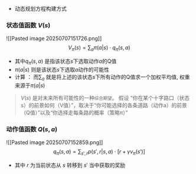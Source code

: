 * 动态规划方程构建方式
### 状态值函数 $V(s)$
![[Pasted image 20250707151726.png]]
$$V_{\pi}(s) = \sum_a \pi(a | s) \cdot q_{\pi}(s, a)$$
* 其中$q_{\pi}(s, a)$ 是指该状态$s$下选取动作$a$的Q值
* $\pi(a | s)$ 则是该状态$s$下选取$a$动作的可能性
* 计算 ： 而$\sum_{a}$ 就是将上述的该状态$s$下所有动作的Q值求一个加权平均值, 权重来源于$\pi(a | s)$ 

> $V(s)$ 是对未来所有可能性的一种`综合期望`。 假设 “你在某个十字路口（状态s）的前景如何（V值）”，取决于“你可能选择的各条道路（动作a）的前景（Q值）”以及“你选择走每条路的概率（策略π）”


### 动作值函数 $Q(s, a)$ 
![[Pasted image 20250707152859.png]]
$$q_{\pi}(s, a) = \sum_{s', r} p(s', r|s, a)\cdot[r+\gamma v_{\pi}(s') ]$$
* 其中 $r$ 为当前状态从 $s$ 转移到 $s'$ 当中获取的奖励